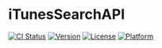 # iTunesSearchAPI
[![CI Status](http://img.shields.io/travis/svenbacia/iTunesSearchAPI.svg?style=flat)](https://travis-ci.org/svenbacia/iTunesSearchAPI)
[![Version](https://img.shields.io/cocoapods/v/iTunesSearchAPI.svg?style=flat)](http://cocoapods.org/pods/iTunesSearchAPI)
[![License](https://img.shields.io/cocoapods/l/iTunesSearchAPI.svg?style=flat)](http://cocoapods.org/pods/iTunesSearchAPI)
[![Platform](https://img.shields.io/cocoapods/p/iTunesSearchAPI.svg?style=flat)](http://cocoapods.org/pods/iTunesSearchAPI)
